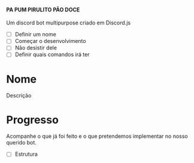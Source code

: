 #### PA PUM PIRULITO PÃO DOCE
Um discord bot multipurpose criado em Discord.js

- [ ] Definir um nome
- [ ] Começar o desenvolvimento
- [ ] Não desistir dele
- [ ] Definir quais comandos irá ter

# Nome
Descrição

# Progresso
Acompanhe o que já foi feito e o que pretendemos implementar no nosso querido bot.

- [ ] Estrutura
